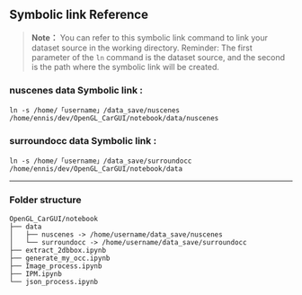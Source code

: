 ## Symbolic link  Reference
> **Note：** You can refer to this symbolic link command to link your dataset source in the working directory. Reminder: The first parameter of the `ln` command is the dataset source, and the second is the path where the symbolic link will be created.


### nuscenes data Symbolic link :
```
ln -s /home/「username」/data_save/nuscenes  /home/ennis/dev/OpenGL_CarGUI/notebook/data/nuscenes 
```

### surroundocc data Symbolic link  :
```
ln -s /home/「username」/data_save/surroundocc /home/ennis/dev/OpenGL_CarGUI/notebook/data
```

---

### Folder structure
```
OpenGL_CarGUI/notebook
├── data
│   ├── nuscenes -> /home/username/data_save/nuscenes
│   └── surroundocc -> /home/username/data_save/surroundocc
├── extract_2dbbox.ipynb
├── generate_my_occ.ipynb
├── Image_process.ipynb
├── IPM.ipynb
└── json_process.ipynb
```